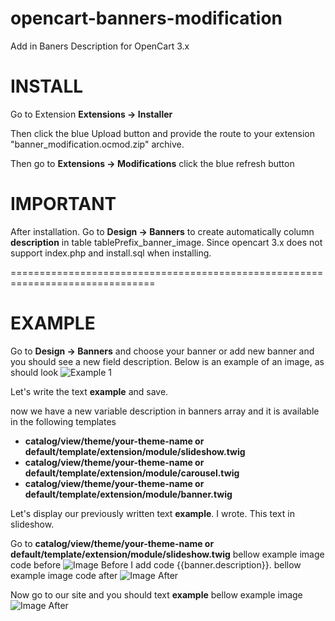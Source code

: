 # opencart-banners-modification
Add in Baners Description for OpenCart 3.x

# INSTALL

Go to Extension **Extensions -> Installer**

Then click the blue Upload button and provide the route to your extension "banner_modification.ocmod.zip" archive.

Then go to **Extensions -> Modifications** click the blue refresh button

# IMPORTANT 

After installation. Go to **Design -> Banners** to create 
automatically column **description** in table tablePrefix_banner_image. Since opencart 3.x does not support index.php and install.sql when installing.

===============================================================================

# EXAMPLE

Go to **Design -> Banners** and choose your banner or add new banner and you should see a new field description. Below is an example of an image, as should look
![Example 1](https://github.com/azikooo777/opencart-banners-modification/blob/master/images/example-1.png)

Let's write the text **example** and save.

now we have a new variable description in banners array 
and it is available in the following templates
  * **catalog/view/theme/your-theme-name or default/template/extension/module/slideshow.twig**
  * **catalog/view/theme/your-theme-name or default/template/extension/module/carousel.twig**
  * **catalog/view/theme/your-theme-name or default/template/extension/module/banner.twig**
  
Let's display our previously written text **example**. I wrote. This text in slideshow.

Go to **catalog/view/theme/your-theme-name or default/template/extension/module/slideshow.twig** bellow example image code before
![Image Before](https://github.com/azikooo777/opencart-banners-modification/blob/master/images/example-2.png)
I add code {{banner.description}}. bellow example image code after
![Image After](https://github.com/azikooo777/opencart-banners-modification/blob/master/images/example-3.png)

Now go to our site and you should text **example** bellow example image
![Image After](https://github.com/azikooo777/opencart-banners-modification/blob/master/images/example-4.png)
